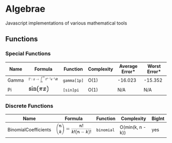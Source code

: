 # Algebrae
Javascript implementations of various mathematical tools

## Functions

### Special Functions

| Name 		| Formula	| Function 		| Complexity| Average Error*	| Worst Error*	|
|-----------|-----------|---------------|-----------|-------------------|---------------|
| Gamma		| ![FGamma]	| `gamma[1p]`	| O(1)		| -16.023			| -15.352		|
| Pi		| ![FSinPI] | `[sin]pi`		| O(1)		| N/A				| N/A			|

### Discrete Functions

| Name 					| Formula	| Function 			| Complexity		| BigInt	|
|-----------------------|-----------|-------------------|-------------------|-----------|
| BinomialCoefficients	| ![FBinCo]	| `binomial`		| O(min(k, n - k))	| yes		|

<!-- Website for formulas: http://www.sciweavers.org/free-online-latex-equation-editor -->

[FGamma]: ./docs/FGamma.png "Gamma"

[FSinPi]: ./docs/FSinPi.png "SinPi"
[FBinCo]: ./docs/FBinomialCoefficient.png "Binomial"